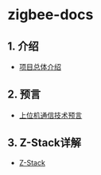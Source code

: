 ﻿# zigbee-docs

## 1. 介绍
- [项目总体介绍](https://github.com/zigbee-door/zigbee-docs/blob/master/introduce.md)

## 2. 预言
- [上位机通信技术预言](https://github.com/zigbee-door/zigbee-docs/blob/master/communication.md)

## 3. Z-Stack详解
- [Z-Stack](https://github.com/zigbee-door/zigbee-docs/blob/master/Z-Stack.docx)

